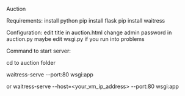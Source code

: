 Auction

Requirements:
install python
pip install flask
pip install waitress

Configuration: 
edit title in auction.html
change admin password in auction.py
maybe edit wsgi.py if you run into problems



Command to start server:

cd to auction folder 

waitress-serve --port:80 wsgi:app

or
waitress-serve --host=<your_vm_ip_address> --port:80 wsgi:app
